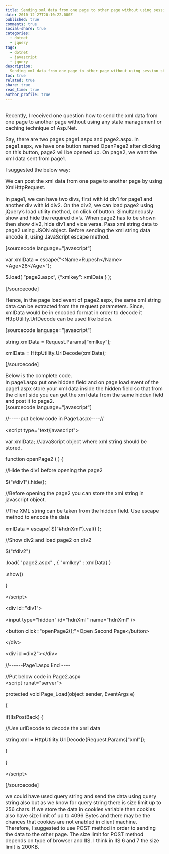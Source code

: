 ```yaml
---
title: Sending xml data from one page to other page without using session state.
date: 2010-12-27T20:10:22.000Z
published: true
comments: true
social-share: true
categories:
  - dotnet
  - jquery
tags:
  - dotnet
  - javascript
  - jquery
description:
  Sending xml data from one page to other page without using session state
toc: true
related: true
share: true
read_time: true
author_profile: true
---
```


<p>
				<font size="3"><br />
Recently, I received one question how to send the xml data from one page to another page without using any state management or caching technique of Asp.Net.</p>
<p>Say, there are two pages page1.aspx and page2.aspx. In page1.aspx, we have one button named OpenPage2 after clicking on this button, page2 will be opened up. On page2, we want the xml data sent from page1.</p>
<p>I suggested the below way:</p>
<p>We can post the xml data from one page to another page by using XmlHttpRequest.</p>
<p>In page1, we can have two divs, first with id div1 for page1 and another div with id div2. On the div2, we can load page2 using jQuery’s load utility method, on click of button. Simultaneously show and hide the required div’s. When page2 has to be shown then show div2, hide div1 and vice versa. Pass xml string data to page2 using JSON object. Before sending the xml string data encode it, using JavaScript escape method.</p>
<p>[sourcecode language="javascript"]</p>
<p>var xmlData = escape(&quot;&lt;Name&gt;Rupesh&lt;/Name&gt;&lt;Age&gt;28&lt;/Age&gt;&quot;);</p>
<p>$.load( “page2.aspx”, {“xmlkey”: xmlData } );</p>
<p>[/sourcecode]</p>
<p>Hence, in the page load event of page2.aspx, the same xml string data can be extracted from the request parameters. Since, xmlData would be in encoded format in order to decode it HttpUtility.UrlDecode can be used like below.</p>
<p>[sourcecode language="javascript"]</p>
<p>string xmlData =  Request.Params[“xmlkey”];</p>
<p>xmlData = HttpUtility.UrlDecode(xmlData);</p>
<p>[/sourcecode]</p>
<p>Below is the complete code.<br />
In page1.aspx put one hidden field and on page load event of the page1.aspx store your xml data inside the hidden field so that from the client side you can get the xml data from the same hidden field and post it to page2.<br />
[sourcecode language="javascript"]</p>
<p>//-----put below code in Page1.aspx----//</p>
<p>&lt;script type=&quot;text/javascript&quot;&gt;</p>
<p>var xmlData; //JavaScript object where xml string should be stored.</p>
<p>function openPage2 ( )  {</p>
<p>//Hide the div1 before opening the page2</p>
<p>$(&quot;#div1&quot;).hide();</p>
<p>//Before opening the page2 you can store the xml string in javascript object.</p>
<p>//The XML string can be taken from the hidden field. Use escape method to encode the data</p>
<p>xmlData = escape( $(&quot;#hdnXml&quot;).val() );</p>
<p>//Show div2 and load page2 on div2</p>
<p>$(&quot;#div2&quot;)</p>
<p>.load( &quot;page2.aspx&quot; , { &quot;xmlkey&quot; : xmlData} )</p>
<p>.show()</p>
<p>}</p>
<p>&lt;/script&gt;</p>
<p>&lt;div id=&quot;div1&quot;&gt;</p>
<p>&lt;input type=&quot;hidden&quot; id=&quot;hdnXml&quot; name=&quot;hdnXml&quot; /&gt;</p>
<p>&lt;button click=&quot;openPage2();&quot;&gt;Open Second Page&lt;/button&gt;</p>
<p>&lt;/div&gt;</p>
<p>&lt;div id =div2&quot;&gt;&lt;/div&gt;</p>
<p>//------Page1.aspx End ----</p>
<p>//Put below code in Page2.aspx<br />
&lt;script runat=&quot;server&quot;&gt;</p>
<p>protected void Page_Load(object sender, EventArgs e)</p>
<p>{</p>
<p>if(!IsPostBack) {</p>
<p>//Use urlDecode to decode the xml data</p>
<p>string xml = HttpUtility.UrlDecode(Request.Params[&quot;xml&quot;]);</p>
<p>}</p>
<p>}</p>
<p>&lt;/script&gt;</p>
<p>[/sourcecode]</p>
<p>we could have used query string and send the data using query string also but as we know for query string there is size limit up to 256 chars. If we store the data in cookies variable then cookies also have size limit of up to 4096 Bytes and there may be the chances that cookies are not enabled in client machine.<br />
Therefore, I suggested to use POST method in order to sending the data to the other page. The size limit for POST method depends on type of browser and IIS. I think in IIS 6 and 7 the size limit is 200KB.<br />
</font>		</p>

